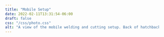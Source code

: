 ```yaml
---
title: "Mobile Setup"
date: 2022-02-11T13:31:54-06:00
draft: false
css: "/css/photo.css"
alt: "A view of the mobile welding and cutting setup. Back of hatchback is open with the generator in the trunk, and extension cords reaching to the wooden table with the welding and plasma cutting machines. Air compressor is on the ground, with a client's truck, trailer, and pine trees in the background."
---
```

